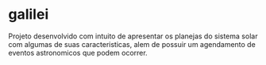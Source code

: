 # galilei
Projeto desenvolvido com intuito de apresentar os planejas do sistema solar com algumas de suas caracteristicas, alem de possuir um agendamento de eventos astronomicos que podem ocorrer.

